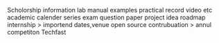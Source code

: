 Scholorship information
lab manual examples
practical record video etc
academic calender
series exam question paper
project idea
roadmap
internship > importend dates,venue
open source contrubuation > annul competiton
Techfast

